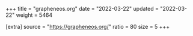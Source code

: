 +++
title = "grapheneos.org"
date = "2022-03-22"
updated = "2022-03-22"
weight = 5464

[extra]
source = "https://grapheneos.org/"
ratio = 80
size = 5
+++
